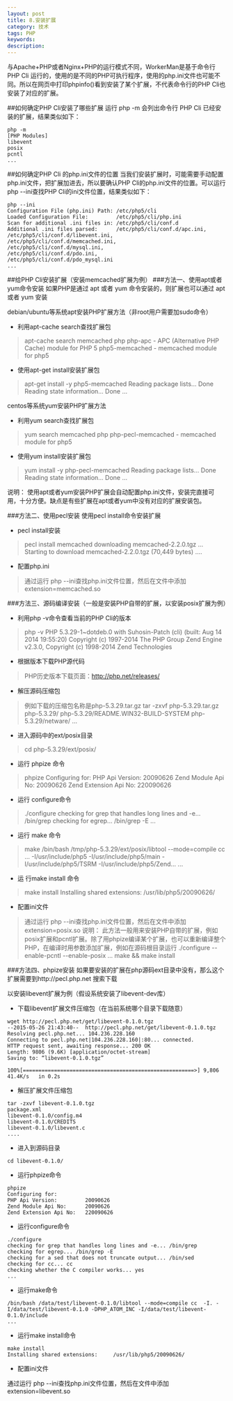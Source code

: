 ```yaml
---
layout: post
title: 8.安装扩展
category: 技术
tags: PHP
keywords: 
description:
---
```


与Apache+PHP或者Nginx+PHP的运行模式不同，WorkerMan是基于命令行 PHP Cli 运行的，使用的是不同的PHP可执行程序，使用的php.ini文件也可能不同。所以在网页中打印phpinfo()看到安装了某个扩展，不代表命令行的PHP Cli也安装了对应的扩展。

##如何确定PHP Cli安装了哪些扩展
运行 php -m 会列出命令行 PHP Cli 已经安装的扩展，结果类似如下：

```
php -m
[PHP Modules]
libevent
posix
pcntl
...
```
##如何确定PHP Cli 的php.ini文件的位置
当我们安装扩展时，可能需要手动配置php.ini文件，把扩展加进去，所以要确认PHP Cli的php.ini文件的位置。可以运行php --ini查找PHP Cli的ini文件位置，结果类似如下：

```
php --ini
Configuration File (php.ini) Path: /etc/php5/cli
Loaded Configuration File:         /etc/php5/cli/php.ini
Scan for additional .ini files in: /etc/php5/cli/conf.d
Additional .ini files parsed:      /etc/php5/cli/conf.d/apc.ini,
/etc/php5/cli/conf.d/libevent.ini,
/etc/php5/cli/conf.d/memcached.ini,
/etc/php5/cli/conf.d/mysql.ini,
/etc/php5/cli/conf.d/pdo.ini,
/etc/php5/cli/conf.d/pdo_mysql.ini
...
```
##给PHP Cli安装扩展（安装memcached扩展为例）
###方法一、使用apt或者yum命令安装
如果PHP是通过 apt 或者 yum 命令安装的，则扩展也可以通过 apt 或者 yum 安装

debian/ubuntu等系统apt安装PHP扩展方法（非root用户需要加sudo命令）

* 利用apt-cache search查找扩展包
>apt-cache search memcached php
php-apc - APC (Alternative PHP Cache) module for PHP 5
php5-memcached - memcached module for php5

* 使用apt-get install安装扩展包
>apt-get install -y php5-memcached
Reading package lists... Done
Reading state information... Done
...

centos等系统yum安装PHP扩展方法

* 利用yum search查找扩展包
>yum search memcached php
php-pecl-memcached - memcached module for php5

* 使用yum install安装扩展包
>yum install -y php-pecl-memcached
Reading package lists... Done
Reading state information... Done
...

说明：
使用apt或者yum安装PHP扩展会自动配置php.ini文件，安装完直接可用，十分方便。缺点是有些扩展在apt或者yum中没有对应的扩展安装包。

###方法二、使用pecl安装
使用pecl install命令安装扩展

* pecl install安装
>pecl install memcached
downloading memcached-2.2.0.tgz ...
Starting to download memcached-2.2.0.tgz (70,449 bytes)
....

* 配置php.ini
>通过运行 php --ini查找php.ini文件位置，然后在文件中添加extension=memcached.so

###方法三、源码编译安装（一般是安装PHP自带的扩展，以安装posix扩展为例）

* 利用php -v命令查看当前的PHP Cli的版本
>php -v
PHP 5.3.29-1~dotdeb.0 with Suhosin-Patch (cli) (built: Aug 14 2014 19:55:20)
Copyright (c) 1997-2014 The PHP Group
Zend Engine v2.3.0, Copyright (c) 1998-2014 Zend Technologies

* 根据版本下载PHP源代码
>PHP历史版本下载页面：http://php.net/releases/


* 解压源码压缩包
>例如下载的压缩包名称是php-5.3.29.tar.gz
tar -zxvf php-5.3.29.tar.gz
php-5.3.29/
php-5.3.29/README.WIN32-BUILD-SYSTEM
php-5.3.29/netware/
...

* 进入源码中的ext/posix目录
>cd php-5.3.29/ext/posix/

* 运行 phpize 命令
>phpize
Configuring for:
PHP Api Version:         20090626
Zend Module Api No:      20090626
Zend Extension Api No:   220090626

* 运行 configure命令
>./configure
checking for grep that handles long lines and -e... /bin/grep
checking for egrep... /bin/grep -E
...

* 运行 make 命令
>make
/bin/bash /tmp/php-5.3.29/ext/posix/libtool --mode=compile cc ...
-I/usr/include/php5 -I/usr/include/php5/main -I/usr/include/php5/TSRM -I/usr/include/php5/Zend...
...

* 运 行make install 命令
>make install
Installing shared extensions:     /usr/lib/php5/20090626/

* 配置ini文件
>通过运行 php --ini查找php.ini文件位置，然后在文件中添加extension=posix.so
说明： 此方法一般用来安装PHP自带的扩展，例如posix扩展和pcntl扩展。除了用phpize编译某个扩展，也可以重新编译整个PHP，在编译时用参数添加扩展，例如在源码根目录运行
./configure --enable-pcntl --enable-posix ...
make && make install

###方法四、phpize安装
如果要安装的扩展在php源码ext目录中没有，那么这个扩展需要到http://pecl.php.net 搜索下载

以安装libevent扩展为例（假设系统安装了libevent-dev库）

* 下载libevent扩展文件压缩包（在当前系统哪个目录下载随意）

```
wget http://pecl.php.net/get/libevent-0.1.0.tgz
--2015-05-26 21:43:40--  http://pecl.php.net/get/libevent-0.1.0.tgz
Resolving pecl.php.net... 104.236.228.160
Connecting to pecl.php.net|104.236.228.160|:80... connected.
HTTP request sent, awaiting response... 200 OK
Length: 9806 (9.6K) [application/octet-stream]
Saving to: “libevent-0.1.0.tgz”

100%[=======================================================>] 9,806       41.4K/s   in 0.2s
```

* 解压扩展文件压缩包

```
tar -zxvf libevent-0.1.0.tgz
package.xml
libevent-0.1.0/config.m4
libevent-0.1.0/CREDITS
libevent-0.1.0/libevent.c
....
```

* 进入到源码目录

```
cd libevent-0.1.0/
```

* 运行phpize命令

```
phpize
Configuring for:
PHP Api Version:         20090626
Zend Module Api No:      20090626
Zend Extension Api No:   220090626
```
* 运行configure命令

```
./configure
checking for grep that handles long lines and -e... /bin/grep
checking for egrep... /bin/grep -E
checking for a sed that does not truncate output... /bin/sed
checking for cc... cc
checking whether the C compiler works... yes
...
```

* 运行make命令

```
/bin/bash /data/test/libevent-0.1.0/libtool --mode=compile cc  -I. -I/data/test/libevent-0.1.0 -DPHP_ATOM_INC -I/data/test/libevent-0.1.0/include
...
```
* 运行make install命令

```
make install
Installing shared extensions:     /usr/lib/php5/20090626/
```

* 配置ini文件

通过运行 php --ini查找php.ini文件位置，然后在文件中添加extension=libevent.so